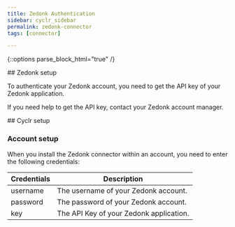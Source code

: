 ```yaml
---
title: Zedonk Authentication
sidebar: cyclr_sidebar
permalink: zedonk-connector
tags: [connector]

---
```

{::options parse_block_html="true" /}
<section class="card">
## Zedonk setup

To authenticate your Zedonk account, you need to get the API key of your Zedonk application.

If you need help to get the API key, contact your Zedonk account manager.


</section>
<section class="card">
## Cyclr setup

### Account setup

When you install the Zedonk connector within an account, you need to enter the following credentials:

| Credentials | Description                             |
| ----------- | --------------------------------------- |
| username    | The username of your Zedonk account.    |
| password    | The password of your Zedonk account.    |
| key         | The API Key of your Zedonk application. |

</section>
